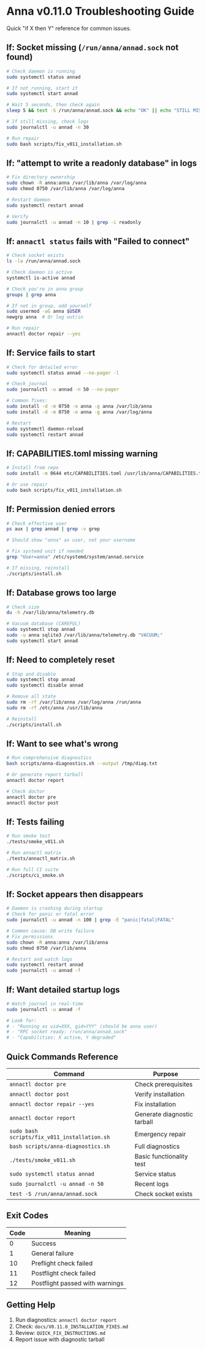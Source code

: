 # Anna v0.11.0 Troubleshooting Guide

Quick "if X then Y" reference for common issues.

## If: Socket missing (`/run/anna/annad.sock` not found)

```bash
# Check daemon is running
sudo systemctl status annad

# If not running, start it
sudo systemctl start annad

# Wait 5 seconds, then check again
sleep 5 && test -S /run/anna/annad.sock && echo "OK" || echo "STILL MISSING"

# If still missing, check logs
sudo journalctl -u annad -n 30

# Run repair
sudo bash scripts/fix_v011_installation.sh
```

## If: "attempt to write a readonly database" in logs

```bash
# Fix directory ownership
sudo chown -R anna:anna /var/lib/anna /var/log/anna
sudo chmod 0750 /var/lib/anna /var/log/anna

# Restart daemon
sudo systemctl restart annad

# Verify
sudo journalctl -u annad -n 10 | grep -i readonly
```

## If: `annactl status` fails with "Failed to connect"

```bash
# Check socket exists
ls -la /run/anna/annad.sock

# Check daemon is active
systemctl is-active annad

# Check you're in anna group
groups | grep anna

# If not in group, add yourself
sudo usermod -aG anna $USER
newgrp anna  # Or log out/in

# Run repair
annactl doctor repair --yes
```

## If: Service fails to start

```bash
# Check for detailed error
sudo systemctl status annad --no-pager -l

# Check journal
sudo journalctl -u annad -n 50 --no-pager

# Common fixes:
sudo install -d -m 0750 -o anna -g anna /var/lib/anna
sudo install -d -m 0750 -o anna -g anna /var/log/anna

# Restart
sudo systemctl daemon-reload
sudo systemctl restart annad
```

## If: CAPABILITIES.toml missing warning

```bash
# Install from repo
sudo install -m 0644 etc/CAPABILITIES.toml /usr/lib/anna/CAPABILITIES.toml

# Or use repair
sudo bash scripts/fix_v011_installation.sh
```

## If: Permission denied errors

```bash
# Check effective user
ps aux | grep annad | grep -v grep

# Should show "anna" as user, not your username

# Fix systemd unit if needed
grep "User=anna" /etc/systemd/system/annad.service

# If missing, reinstall
./scripts/install.sh
```

## If: Database grows too large

```bash
# Check size
du -h /var/lib/anna/telemetry.db

# Vacuum database (CAREFUL)
sudo systemctl stop annad
sudo -u anna sqlite3 /var/lib/anna/telemetry.db "VACUUM;"
sudo systemctl start annad
```

## If: Need to completely reset

```bash
# Stop and disable
sudo systemctl stop annad
sudo systemctl disable annad

# Remove all state
sudo rm -rf /var/lib/anna /var/log/anna /run/anna
sudo rm -rf /etc/anna /usr/lib/anna

# Reinstall
./scripts/install.sh
```

## If: Want to see what's wrong

```bash
# Run comprehensive diagnostics
bash scripts/anna-diagnostics.sh --output /tmp/diag.txt

# Or generate report tarball
annactl doctor report

# Check doctor
annactl doctor pre
annactl doctor post
```

## If: Tests failing

```bash
# Run smoke test
./tests/smoke_v011.sh

# Run annactl matrix
./tests/annactl_matrix.sh

# Run full CI suite
./scripts/ci_smoke.sh
```

## If: Socket appears then disappears

```bash
# Daemon is crashing during startup
# Check for panic or fatal error
sudo journalctl -u annad -n 100 | grep -E "panic|fatal|FATAL"

# Common cause: DB write failure
# Fix permissions
sudo chown -R anna:anna /var/lib/anna
sudo chmod 0750 /var/lib/anna

# Restart and watch logs
sudo systemctl restart annad
sudo journalctl -u annad -f
```

## If: Want detailed startup logs

```bash
# Watch journal in real-time
sudo journalctl -u annad -f

# Look for:
# - "Running as uid=XXX, gid=YYY" (should be anna user)
# - "RPC socket ready: /run/anna/annad.sock"
# - "Capabilities: X active, Y degraded"
```

## Quick Commands Reference

| Command | Purpose |
|---------|---------|
| `annactl doctor pre` | Check prerequisites |
| `annactl doctor post` | Verify installation |
| `annactl doctor repair --yes` | Fix installation |
| `annactl doctor report` | Generate diagnostic tarball |
| `sudo bash scripts/fix_v011_installation.sh` | Emergency repair |
| `bash scripts/anna-diagnostics.sh` | Full diagnostics |
| `./tests/smoke_v011.sh` | Basic functionality test |
| `sudo systemctl status annad` | Service status |
| `sudo journalctl -u annad -n 50` | Recent logs |
| `test -S /run/anna/annad.sock` | Check socket exists |

## Exit Codes

| Code | Meaning |
|------|---------|
| 0 | Success |
| 1 | General failure |
| 10 | Preflight check failed |
| 11 | Postflight check failed |
| 12 | Postflight passed with warnings |

## Getting Help

1. Run diagnostics: `annactl doctor report`
2. Check: `docs/V0.11.0_INSTALLATION_FIXES.md`
3. Review: `QUICK_FIX_INSTRUCTIONS.md`
4. Report issue with diagnostic tarball

